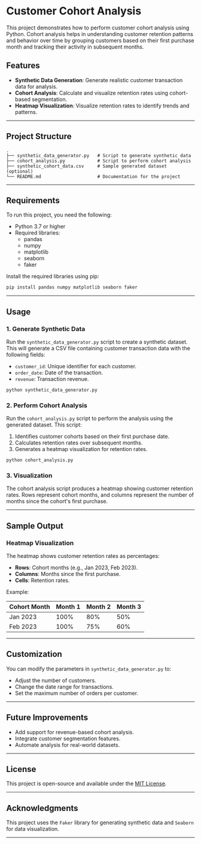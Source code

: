 
# Customer Cohort Analysis

This project demonstrates how to perform customer cohort analysis using Python. Cohort analysis helps in understanding customer retention patterns and behavior over time by grouping customers based on their first purchase month and tracking their activity in subsequent months.

## Features
- **Synthetic Data Generation**: Generate realistic customer transaction data for analysis.
- **Cohort Analysis**: Calculate and visualize retention rates using cohort-based segmentation.
- **Heatmap Visualization**: Visualize retention rates to identify trends and patterns.

---

## Project Structure
```
.
├── synthetic_data_generator.py   # Script to generate synthetic data
├── cohort_analysis.py            # Script to perform cohort analysis
├── synthetic_cohort_data.csv     # Sample generated dataset (optional)
└── README.md                     # Documentation for the project
```

---

## Requirements
To run this project, you need the following:
- Python 3.7 or higher
- Required libraries:
  - pandas
  - numpy
  - matplotlib
  - seaborn
  - faker

Install the required libraries using pip:

```bash
pip install pandas numpy matplotlib seaborn faker
```

---

## Usage

### 1. Generate Synthetic Data
Run the `synthetic_data_generator.py` script to create a synthetic dataset. This will generate a CSV file containing customer transaction data with the following fields:
- `customer_id`: Unique identifier for each customer.
- `order_date`: Date of the transaction.
- `revenue`: Transaction revenue.

```bash
python synthetic_data_generator.py
```

### 2. Perform Cohort Analysis
Run the `cohort_analysis.py` script to perform the analysis using the generated dataset. This script:
1. Identifies customer cohorts based on their first purchase date.
2. Calculates retention rates over subsequent months.
3. Generates a heatmap visualization for retention rates.

```bash
python cohort_analysis.py
```

### 3. Visualization
The cohort analysis script produces a heatmap showing customer retention rates. Rows represent cohort months, and columns represent the number of months since the cohort's first purchase.

---

## Sample Output

### Heatmap Visualization
The heatmap shows customer retention rates as percentages:

- **Rows**: Cohort months (e.g., Jan 2023, Feb 2023).
- **Columns**: Months since the first purchase.
- **Cells**: Retention rates.

Example:

| Cohort Month | Month 1 | Month 2 | Month 3 |
|--------------|---------|---------|---------|
| Jan 2023     | 100%    | 80%     | 50%     |
| Feb 2023     | 100%    | 75%     | 60%     |

---

## Customization
You can modify the parameters in `synthetic_data_generator.py` to:
- Adjust the number of customers.
- Change the date range for transactions.
- Set the maximum number of orders per customer.

---

## Future Improvements
- Add support for revenue-based cohort analysis.
- Integrate customer segmentation features.
- Automate analysis for real-world datasets.

---

## License
This project is open-source and available under the [MIT License](LICENSE).

---

## Acknowledgments
This project uses the `Faker` library for generating synthetic data and `Seaborn` for data visualization.

--- 

